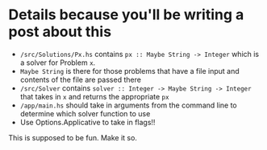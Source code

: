 # Details because you'll be writing a post about this

- `/src/Solutions/Px.hs` contains `px :: Maybe String -> Integer` which is a solver for Problem `x`.
- `Maybe String` is there for those problems that have a file input and contents of the file are passed there
- `/src/Solver` contains `solver :: Integer -> Maybe String -> Integer` that takes in `x` and returns the appropriate `px`
- `/app/main.hs` should take in arguments from the command line to determine which solver function to use
- Use Options.Applicative to take in flags!!

This is supposed to be fun.
Make it so.
